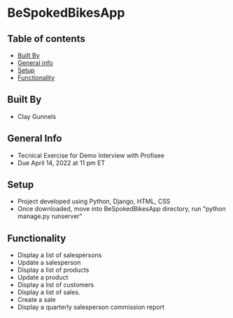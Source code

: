 # BeSpokedBikesApp
## Table of contents
* [Built By](#built-by)
* [General info](#general-info)
* [Setup](#setup)
* [Functionality](#functionality)

## Built By
* Clay Gunnels

## General Info
* Tecnical Exercise for Demo Interview with Profisee
* Due April 14, 2022 at 11 pm ET

## Setup
* Project developed using Python, Django, HTML, CSS
* Once downloaded, move into BeSpokedBikesApp directory, run "python manage.py runserver"

## Functionality
* Display a list of salespersons
* Update a salesperson
* Display a list of products
* Update a product
* Display a list of customers
* Display a list of sales.
* Create a sale
* Display a quarterly salesperson commission report